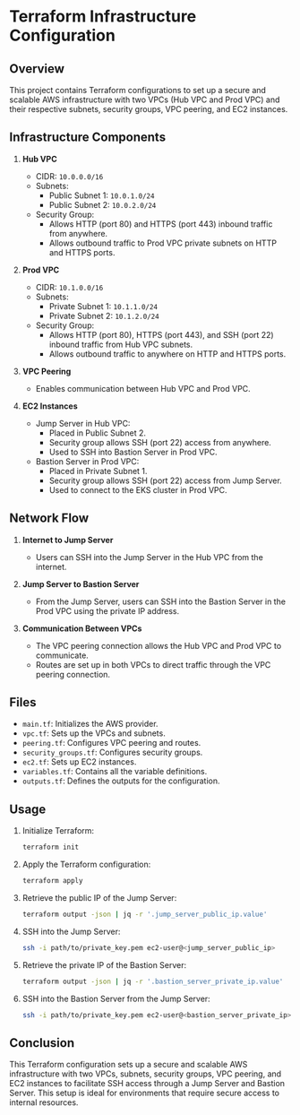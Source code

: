 # Terraform Infrastructure Configuration

## Overview

This project contains Terraform configurations to set up a secure and scalable AWS infrastructure with two VPCs (Hub VPC and Prod VPC) and their respective subnets, security groups, VPC peering, and EC2 instances. 

## Infrastructure Components

1. **Hub VPC**
   - CIDR: `10.0.0.0/16`
   - Subnets:
     - Public Subnet 1: `10.0.1.0/24`
     - Public Subnet 2: `10.0.2.0/24`
   - Security Group:
     - Allows HTTP (port 80) and HTTPS (port 443) inbound traffic from anywhere.
     - Allows outbound traffic to Prod VPC private subnets on HTTP and HTTPS ports.

2. **Prod VPC**
   - CIDR: `10.1.0.0/16`
   - Subnets:
     - Private Subnet 1: `10.1.1.0/24`
     - Private Subnet 2: `10.1.2.0/24`
   - Security Group:
     - Allows HTTP (port 80), HTTPS (port 443), and SSH (port 22) inbound traffic from Hub VPC subnets.
     - Allows outbound traffic to anywhere on HTTP and HTTPS ports.

3. **VPC Peering**
   - Enables communication between Hub VPC and Prod VPC.

4. **EC2 Instances**
   - Jump Server in Hub VPC:
     - Placed in Public Subnet 2.
     - Security group allows SSH (port 22) access from anywhere.
     - Used to SSH into Bastion Server in Prod VPC.
   - Bastion Server in Prod VPC:
     - Placed in Private Subnet 1.
     - Security group allows SSH (port 22) access from Jump Server.
     - Used to connect to the EKS cluster in Prod VPC.

## Network Flow

1. **Internet to Jump Server**
   - Users can SSH into the Jump Server in the Hub VPC from the internet.
   
2. **Jump Server to Bastion Server**
   - From the Jump Server, users can SSH into the Bastion Server in the Prod VPC using the private IP address.

3. **Communication Between VPCs**
   - The VPC peering connection allows the Hub VPC and Prod VPC to communicate.
   - Routes are set up in both VPCs to direct traffic through the VPC peering connection.

## Files

- `main.tf`: Initializes the AWS provider.
- `vpc.tf`: Sets up the VPCs and subnets.
- `peering.tf`: Configures VPC peering and routes.
- `security_groups.tf`: Configures security groups.
- `ec2.tf`: Sets up EC2 instances.
- `variables.tf`: Contains all the variable definitions.
- `outputs.tf`: Defines the outputs for the configuration.

## Usage

1. Initialize Terraform:
   ```sh
   terraform init
   ```

2. Apply the Terraform configuration:
   ```sh
   terraform apply
   ```

3. Retrieve the public IP of the Jump Server:
   ```sh
   terraform output -json | jq -r '.jump_server_public_ip.value'
   ```

4. SSH into the Jump Server:
   ```sh
   ssh -i path/to/private_key.pem ec2-user@<jump_server_public_ip>
   ```

5. Retrieve the private IP of the Bastion Server:
   ```sh
   terraform output -json | jq -r '.bastion_server_private_ip.value'
   ```

6. SSH into the Bastion Server from the Jump Server:
   ```sh
   ssh -i path/to/private_key.pem ec2-user@<bastion_server_private_ip>
   ```

## Conclusion

This Terraform configuration sets up a secure and scalable AWS infrastructure with two VPCs, subnets, security groups, VPC peering, and EC2 instances to facilitate SSH access through a Jump Server and Bastion Server. This setup is ideal for environments that require secure access to internal resources.
